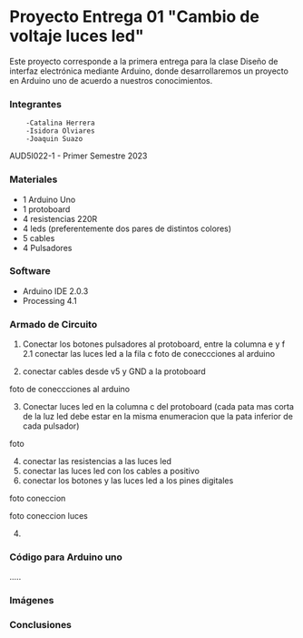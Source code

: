 # Proyecto Entrega 01 "Cambio de voltaje luces led"

   Este proyecto corresponde a la primera entrega para la clase Diseño de interfaz electrónica mediante Arduino, donde desarrollaremos un proyecto en Arduino uno de acuerdo a nuestros conocimientos.
   
   ### Integrantes
        -Catalina Herrera
        -Isidora Olviares
        -Joaquin Suazo
AUD5I022-1 - Primer Semestre 2023

### Materiales
  - 1 Arduino Uno
  - 1 protoboard
  - 4 resistencias 220R
  - 4 leds (preferentemente dos pares de distintos colores)
  - 5 cables
  - 4 Pulsadores

### Software
  - Arduino IDE 2.0.3
  - Processing 4.1

### Armado de Circuito
  1. Conectar los botones pulsadores al protoboard, entre la columna e y f
  2.1 conectar las luces led a la fila c
foto de coneccciones al arduino

  2. conectar cables desde v5 y GND a la protoboard
  
foto de coneccciones al arduino

  3. Conectar luces led en la columna c del protoboard (cada pata mas corta de la luz led debe estar en la misma enumeracion que la pata inferior de cada pulsador)
  
  foto
  
  4.  conectar las resistencias a las luces led
  5.  conectar las luces led con los cables a positivo
  6.  conectar los botones y las luces led a los pines digitales
   
  
 foto coneccion 
  
foto coneccion luces

  4. 
  
### Código para Arduino uno
.....

### Imágenes


### Conclusiones

